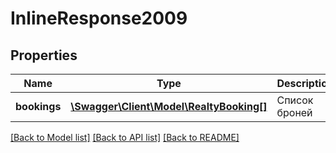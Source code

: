 # InlineResponse2009

## Properties
Name | Type | Description | Notes
------------ | ------------- | ------------- | -------------
**bookings** | [**\Swagger\Client\Model\RealtyBooking[]**](RealtyBooking.md) | Список броней | [optional] 

[[Back to Model list]](../../README.md#documentation-for-models) [[Back to API list]](../../README.md#documentation-for-api-endpoints) [[Back to README]](../../README.md)

